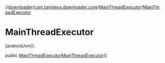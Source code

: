 //[downloader](../../../index.md)/[com.tamdevs.downloader.core](../index.md)/[MainThreadExecutor](index.md)/[MainThreadExecutor](-main-thread-executor.md)

# MainThreadExecutor

[androidJvm]\

public [MainThreadExecutor](index.md)[MainThreadExecutor](-main-thread-executor.md)()
